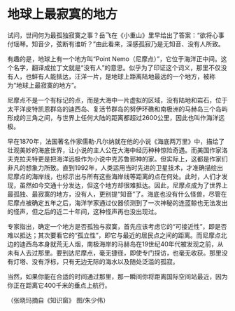 # 地球上最寂寞的地方

试问，世间何为最孤独寂寞之事？岳飞在《小重山》里早给出了答案：“欲将心事付瑶琴。知音少，弦断有谁听？”由此看来，深感孤寂乃是无知音、没有人所致。 

有趣的是，地球上有一个地方叫“Point Nemo（尼摩点）”，它位于海洋正中间。这个名字，翻译成拉丁文就是“没有人”的意思。似乎为了印证这个词义，那里不仅没有人，也鲜有人能抵达，汪洋一片，是地球上距离陆地最远的一个地方，被称为“地球上最寂寞的地方”。 

尼摩点不是一个有标记的点，而是大海中一片虚拟的区域，没有陆地和岩石，位于太平洋皮特凯恩群岛的迪西岛、复活节群岛的努伊环礁和南极洲的马赫岛三个岛屿形成的三角之间，与世界上任何大陆的距离都超过2600公里，因此也叫作海洋远极。 

早在1870年，法国著名作家儒勒·凡尔纳就在他的小说《海底两万里》中，描绘了壮观美妙的海底世界，让小说的主人公在大海中经历种种惊险奇遇。而美国作家洛夫克拉夫特更是把海洋远极作为小说中克苏鲁邪神的家。但实际上，这都是作家们非凡的想象力所致。直到1992年，人类运用当时先进的卫星技术，才准确描绘出尼摩点的海岸线，也标示出与所有这些海岸线等距离的点在何处。此时，人们才发现，虽然如今交通十分发达，但这个地方却很难抵达。因此，尼摩点成为了世界上最孤独、最寂寞的地方，没有人，更别提“知音”了。海底也没有什么怪兽，尽管在尼摩点被确定五年之后，海洋学家通过仪器侦测到了一次神秘的连蓝鲸也无法发出的怪声，但之后的近二十年间，这种怪声再也没出现过。 

专家指出，确定一个地方是否孤独与寂寞，首先应该考虑它的“可接近性”，即是否难以抵达；其次要看它的“孤立性”，即它与最近的居民点之间的距离。而尼摩点北边的迪西岛本身就荒无人烟，南极海岸的马赫岛在19世纪40年代被发现之前，从未有人去过那里。要到达尼摩点，毫无捷径，即使专门探访，也毫无收获。那里没有灯塔、没有浮标，只有无边无际的海水以及随处泛滥的孤寂。 

当然，如果你能在合适的时间通过那里，那一瞬间你将距离国际空间站最近，因为你正在距离它400千米的垂点上航行。 

（张晓玛摘自《知识窗》 图/朱少伟）